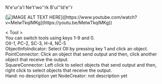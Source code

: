 N'e'ur'a'l Ne't'wo''rk B'ui''ld'e''r

[![IMAGE ALT TEXT HERE]([https://img.youtube.com/vi/MelwTkqIMKg/0.jpg](https://i9.ytimg.com/vi_webp/MelwTkqIMKg/mqdefault.webp?v=5e917397&sqp=CIi_-acG&rs=AOn4CLBulABzCzBM_uUapjlDZKDpICcXXg))]([https://www.youtube.com/watch?v=MelwTkqIMKg](https://youtu.be/MelwTkqIMKg))

< Tool ><br />
You can switch tools using keys 1-9 and 0.<br />
OII-1,  PC-2,  SC-3,  H-4,  NC-5<br />
ObjectInfoIndicator: Select OII by pressing key 1 and click an object.<br />
PointConnector: Click an object that send output and then, click another object that receive the output. <br />
SquareConnector: Left click to select objects that send output and then, right click to select objects that receive the output.<br />
Hand: no description yet
NodeCreator: not description yet
